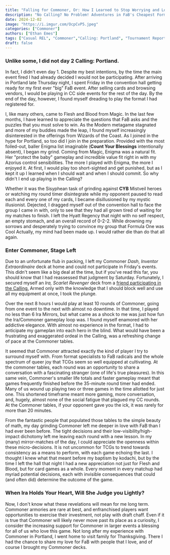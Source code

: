```yaml
---
title: "Falling for Commoner, Or: How I Learned to Stop Worrying and Love the Kodachi Lock"
description: "No Calling? No Problem! Adventures in FaB's Cheapest Format"
date: 2024-12-02
image: "https://i.imgur.com/OcpCvP5.jpeg"
categories: ["Commoner"]
authors: ["Ethan Emes"]
tags: ["Casual REL", "Commoner","Calling: Portland", "Tournament Report"]
draft: false
---
```


### Unlike some, I did not day 2 Calling: Portland.
  In fact, I didn't even day 1. Despite my best intentions, by the time the main event fired I had already decided I would not be participating. After arriving in Portland late Thursday night, I spent Friday in the convention hall getting ready for my first ever "big" FaB event. After selling cards and browsing vendors, I would be playing in CC side events for the rest of the day. By the end of the day, however, I found myself dreading to play the format I had registered for. 
  
  I, like many others, came to Flesh and Blood from Magic. In the last few months, I have learned to appreciate the questions that FaB asks and the puzzles that you must solve to win. As the Modern metagame stagnated and more of my buddies made the leap, I found myself increasingly disinterested in the offerings from Wizards of the Coast. As I joined in the hype for Portland, so too did I join in the preparation. Provided with the most foiled-out, baller Enigma list imaginable (**Count Your Blessings** intentionally absent), I began my grind. Coming from Magic, Enigma was a natural fit. Her "protect the baby" gameplay and incredible value fit right in with my Azorius control sensibilities. The more I played with Enigma, the more I enjoyed it. At first, I would play too short-sighted and get punished, but as I kept it up I learned when I should wait and when I should commit. So why didn't I end up playing in the Calling?
  
  Whether it was the Sisyphean task of grinding against **CYB** Mistveil heroes or watching my round timer disintegrate while my opponent paused to read each and every one of my cards, I became disillusioned by my mystic illusionist. Dejected, I dragged myself out of the convention hall to face the group I came in with, only to see that they had all grown tired of waiting for my matches to finish. I left the Hyatt Regency that night with no self respect, an empty stomach, and an overall record of 0-2-2. While drowning my sorrows and desperately trying to convince my group that Formula One was Cool Actually, my mind had been made up. I would rather die than do that all again.

### Enter Commoner, Stage Left
  Due to an unfortunate flub in packing, I left my Commoner *Dash, Inventor Extraordinaire* deck at home and could not participate in Friday's events. This didn't seem like a big deal at the time, but if you've read this far, you should know that I had reassessed that judgment by Saturday. Fortunately, I secured myself an *Ira, Scarlet Revenger* deck from a [friend participating in the Calling.](https://overpit.ch/tournament_report-aurora/) Armed only with the knowledge that I should block well and use all my equipment at once, I took the plunge. 

  Over the next 8 hours I would play at least 10 rounds of Commoner, going from one event to the next with almost no downtime. In that time, I played no less than 6 Ira Mirrors, but what came as a shock to me was just how fun the Ira/Commoner gameplay loop was. I found myself enamored with her addictive elegance. With almost no experience in the format, I had to anticipate my gameplan into each hero in the blind. What would have been a frustrating and exaggerated ordeal in the Calling, was a refreshing change of pace at the Commoner tables. 
  
  It seemed that Commoner attracted exactly the kind of player I try to surround myself with. From format specialists to FaB radicals and the whole spectrum of queer joy that TCGs seem so well equipped at cultivating. At the commoner tables, each round was an opportunity to share a conversation with a fascinating stranger (one of life's true pleasures). In this same vein, Commoner's smaller life totals and faster gameplay meant that games frequently finished before the 35-minute round timer had ended. Many of us wound up playing two or three games in the time allotted for just one. This shortened timeframe meant more gaming, more conversation, and, hugely, almost none of the social fatigue that plagued my CC rounds. At the Commoner tables, if your opponent gave you the ick, it was rarely for more than 20 minutes.

  From the fantastic people that populated those tables to the simple beauty of math, my day grinding Commoner left me deeper in love with FaB than I had ever been before. The tight decisions and their low-visibility/high-impact dichotomy left me leaving each round with a new lesson. In my (many) mirror-matches of the day, I could appreciate the openness within these micro-decisions. It is not uncommon for TCGs to trend towards consistency as a means to perform, with each game echoing the last. I thought I knew what that meant before my baptism by kodachi, but by the time I left the hall that night I had a new appreciation not just for Flesh and Blood, but for card games as a whole. Every moment in every matchup had myriad potential decisions, each with invisible consequences that could (and often did) determine the outcome of the game. 

### When Ira Holds Your Heart, Will She Judge you Lightly?
  Now, I don't know what these revelations will mean for me long term. Commoner armories are rare at best, and enfranchised players want opportunities to exercise their investment, not play with draft chaff. Even if it is true that Commoner will likely never move past its place as a curiosity, I consider the increasing support for Commoner in larger events a blessing for all of us who love this game. Not long after my experience with Commoner in Portland, I went home to visit family for Thanksgiving. There I had the chance to share my love for FaB with people that I love, and of course I brought my Commoner decks.
